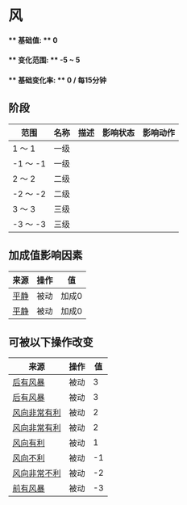 # 风  
#### ** 基础值: ** 0   
#### ** 变化范围: ** -5 ~ 5  
#### ** 基础变化率: ** 0 / 每15分钟  
## 阶段  
范围  |  名称  |  描述  |  影响状态  |  影响动作  
----  |  ----  |  ----  |  ----  |  ----  
1 ～ 1  |  一级  |    |    |    
-1 ～ -1  |  一级  |    |    |    
2 ～ 2  |  二级  |    |    |    
-2 ～ -2  |  二级  |    |    |    
3 ～ 3  |  三级  |    |    |    
-3 ～ -3  |  三级  |    |    |    
## 加成值影响因素  
来源  |  操作  |  值  
----  |  ----  |  ----  
[平静](OpenSea_Calm.md)  |  被动  |  加成0  
[平静](OpenSea_CalmInfinite.md)  |  被动  |  加成0  
## 可被以下操作改变  
来源  |  操作  |  值  
----  |  ----  |  ----  
[后有风暴](OpenSea_StormBehind.md)  |  被动  |  3  
[后有风暴](OpenSea_StormBehindInfinite.md)  |  被动  |  3  
[风向非常有利](OpenSea_VeryFavourable.md)  |  被动  |  2  
[风向非常有利](OpenSea_VeryFavourableInfinite.md)  |  被动  |  2  
[风向有利](OpenSea_Favourable.md)  |  被动  |  1  
[风向不利](OpenSea_UnFavourable.md)  |  被动  |  -1  
[风向非常不利](OpenSea_VeryUnFavourable.md)  |  被动  |  -2  
[前有风暴](OpenSea_StormFront.md)  |  被动  |  -3  


<script>document.title="风 - 卡牌生存百科 Card Survival Wiki";</script>